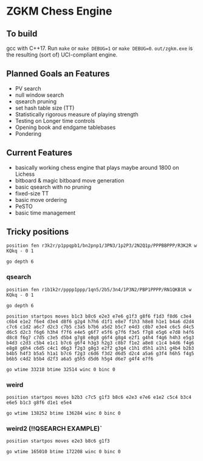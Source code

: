 # ZGKM Chess Engine

## To build
gcc with C++17. Run `make` or `make DEBUG=1` or `make DEBUG=0`. `out/zgkm.exe` is the resulting
(sort of) UCI-compliant engine.

## Planned Goals an Features
* PV search
* null window search
* qsearch pruning
* set hash table size (TT)
* Statistically rigorous measure of playing strength
* Testing on Longer time controls
* Opening book and endgame tablebases
* Pondering

## Current Features
* basically working chess engine that plays maybe around 1800 on Lichess
* bitboard & magic bitboard move generation
* basic qsearch with no pruning
* fixed-size TT
* basic move ordering
* PeSTO
* basic time management


## Tricky positions
`position fen r3k2r/p1ppqpb1/bn2pnp1/3PN3/1p2P3/2N2Q1p/PPPBBPPP/R3K2R w KQkq - 0 1`

`go depth 6`

### qsearch
`position fen r1b1k2r/pppp1ppp/1qn5/2b5/3n4/1P3N2/PBP1PPPP/RN1QKB1R w KQkq - 0 1`

`go depth 6`

`position startpos moves b1c3 b8c6 e2e3 e7e6 g1f3 g8f6 f1d3 f8d6 c3e4 c6b4 e1e2 f6e4 d3e4 d8f6 g2g4 h7h6 d1f1 e8e7 f1h3 h8e8 h1e1 b4a6 d2d4 c7c6 c1d2 a6c7 d2c3 c7b5 c3a5 b7b6 a5d2 b5c7 e4d3 c8b7 e3e4 c6c5 d4c5 d6c5 d2c3 f6g6 h3h4 f7f6 e4e5 g6f7 e5f6 g7f6 f3e5 f7g8 e5g6 e7d8 h4f6 d8c8 f6g7 c7d5 c3e5 d5b4 g7g8 e8g8 g6f4 g8g4 e2f1 g4h4 f4g6 h4h3 e5g3 b4d3 c2d3 c5b4 e1c1 b7c6 g6f4 h3g3 h2g3 c8b7 f1e2 a8e8 c1c4 b4d6 f4g6 e8g8 g6h4 c6d5 c4c1 d6g3 f2g3 g8g3 e2f2 g3g4 c1h1 d5h1 a1h1 g4b4 b2b3 b4b5 h4f3 b5a5 h1a1 b7c6 f2g3 c6d6 f3d2 d6d5 d2c4 a5a6 g3f4 h6h5 f4g5 b6b5 c4d2 b5b4 d2f3 a6a5 g5h5 d5d6 h5g4 d6e7 g4f4 e7f6`

`go wtime 33218 btime 32514 winc 0 binc 0`

### weird
`position startpos moves b2b3 c7c5 g1f3 b8c6 e2e3 e7e6 e1e2 c5c4 b3c4 e6e5 b1c3 g8f6 d1e1 e5e4`

`go wtime 138252 btime 136284 winc 0 binc 0`

### weird2 (!!QSEARCH EXAMPLE)`
`position startpos moves e2e3 b8c6 g1f3`

`go wtime 165010 btime 172208 winc 0 binc 0`
